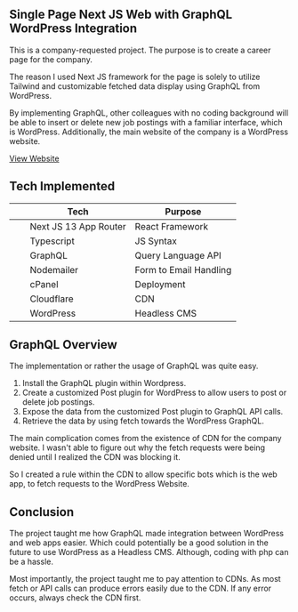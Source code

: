 ## Single Page Next JS Web with GraphQL WordPress Integration

This is a company-requested project. The purpose is to create a career page for the company.

The reason I used Next JS framework for the page is solely to utilize Tailwind and customizable fetched data display using GraphQL from WordPress.

By implementing GraphQL, other colleagues with no coding background will be able to insert or delete new job postings with a familiar interface, which is WordPress. Additionally, the main website of the company is a WordPress website.

[View Website](https://career.idealtech.com.my/)

## Tech Implemented

|  | Tech | Purpose |
| -- | -- | -- |
| <img alt="" src= "https://static-00.iconduck.com/assets.00/nextjs-icon-512x512-y563b8iq.png" height="13"> | Next JS 13 App Router | React Framework |
| <img alt="" src= "https://cdn-icons-png.flaticon.com/512/5968/5968381.png" height="13"> | Typescript | JS Syntax |
| <img alt="" src= "https://upload.wikimedia.org/wikipedia/commons/1/17/GraphQL_Logo.svg" height="13"> | GraphQL | Query Language API |
| <img alt="" src= "https://i0.wp.com/community.nodemailer.com/wp-content/uploads/2015/10/n2-2.png?w=422&ssl=1" height="13"> | Nodemailer | Form to Email Handling |
| <img alt="" src= "https://cpanel.net/wp-content/themes/cPbase/assets/img/logos/cp_orange.svg" height="10"> | cPanel | Deployment |
| <img alt="" src= "https://upload.wikimedia.org/wikipedia/commons/9/94/Cloudflare_Logo.png" height="13"> | Cloudflare | CDN |
| <img alt="" src= "https://upload.wikimedia.org/wikipedia/commons/9/98/WordPress_blue_logo.svg" height="13"> | WordPress | Headless CMS |

## GraphQL Overview

The implementation or rather the usage of GraphQL was quite easy.

1. Install the GraphQL plugin within Wordpress.
2. Create a customized Post plugin for WordPress to allow users to post or delete job postings.
3. Expose the data from the customized Post plugin to GraphQL API calls.
4. Retrieve the data by using fetch towards the WordPress GraphQL.

The main complication comes from the existence of CDN for the company website. I wasn't able to figure out why the fetch requests were being denied until I realized the CDN was blocking it.

So I created a rule within the CDN to allow specific bots which is the web app, to fetch requests to the WordPress Website.

## Conclusion

The project taught me how GraphQL made integration between WordPress and web apps easier. Which could potentially be a good solution in the future to use WordPress as a Headless CMS. Although, coding with php can be a hassle.

Most importantly, the project taught me to pay attention to CDNs. As most fetch or API calls can produce errors easily due to the CDN. If any error occurs, always check the CDN first.

